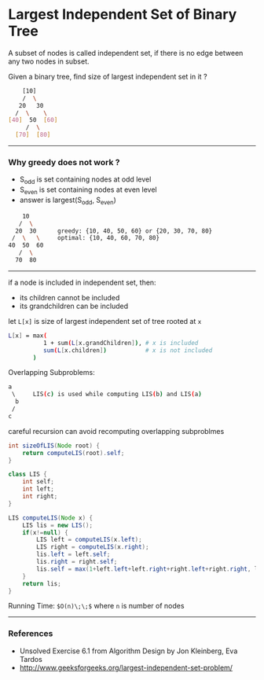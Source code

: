 # Largest Independent Set of Binary Tree

A subset of nodes is called independent set, if there is no edge between any two nodes in subset.

Given a binary tree, find size of largest independent set in it ?

```bash
    [10]
    /  \
   20   30
  /  \    \
[40]  50  [60]
     /  \
  [70]  [80]
```

---

### Why greedy does not work ?

* S<sub>odd</sub> is set containing nodes at odd level
* S<sub>even</sub> is set containing nodes at even level
* answer is largest(S<sub>odd</sub>, S<sub>even</sub>)

```bash
    10
   /  \
  20  30      greedy: {10, 40, 50, 60} or {20, 30, 70, 80}
 /  \   \     optimal: {10, 40, 60, 70, 80}
40  50  60
   /  \
  70  80
```

---

if a node is included in independent set, then:
* its children cannot be included
* its grandchildren can be included

let `L[x]` is size of largest independent set of tree rooted at `x`

```bash
L[x] = max(
          1 + sum(L[x.grandChildren]), # x is included
          sum(L[x.children])           # x is not included
       )
```

Overlapping Subproblems:

```bash
a
 \     LIS(c) is used while computing LIS(b) and LIS(a)
  b
 /
c
```

careful recursion can avoid recomputing overlapping subproblmes

```java
int sizeOfLIS(Node root) {
    return computeLIS(root).self;
}

class LIS {
	int self;
    int left;
    int right;
}

LIS computeLIS(Node x) {
    LIS lis = new LIS();
    if(x!=null) {
        LIS left = computeLIS(x.left);
        LIS right = computeLIS(x.right);
        lis.left = left.self;
        lis.right = right.self;
        lis.self = max(1+left.left+left.right+right.left+right.right, left.self+right.self);
    }
    return lis;
}
```

Running Time: `$O(n)\;\;$` where `n` is number of nodes

---

### References

* Unsolved Exercise 6.1 from Algorithm Design by Jon Kleinberg, Eva Tardos
* <http://www.geeksforgeeks.org/largest-independent-set-problem/>
